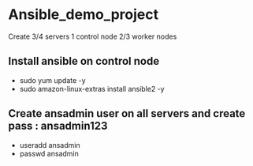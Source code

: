# Ansible_demo_project

Create 3/4 servers 
1 control node 
2/3 worker nodes

## Install ansible on control node 

* sudo yum update -y
* sudo amazon-linux-extras install ansible2 -y

## Create ansadmin user on all servers and create pass : ansadmin123
* useradd ansadmin
* passwd ansadmin
